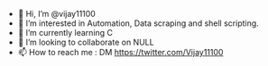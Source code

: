 - 👋 Hi, I’m @vijay11100
- 👀 I’m interested in Automation, Data scraping and shell scripting.
- 🌱 I’m currently learning C
- 💞️ I’m looking to collaborate on NULL
- 📫 How to reach me : DM  https://twitter.com/Vijay11100
<!---
vijay11100/vijay11100 is a ✨ special ✨ repository because its `README.md` (this file) appears on your GitHub profile.
You can click the Preview link to take a look at your changes.
--->
